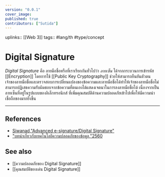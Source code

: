 ```yaml
---
version: "0.0.1"
cover_image:
published: true
contributors: ["Sutida"]
---
```

uplinks:: [[Web 3]]
tags:: #lang/th #type/concept

# Digital Signature
*Digital Signature* คือ ลายมือชื่อหรือที่เราเรียกกันทั่วไปว่า *ลายเซ็น* ได้จากกระบวนการเข้ารหัส [[Encryption]] โดยการใช้ [[Public Key Cryptography]] ช่วยให้สามารถยืนยันตัวตนเจ้าของลายมือชื่อและตรวจสอบการเปลี่ยนแปลงของข้อความและลายมือชื่อได้ทำให้เจ้าของลายมือชื่อไม่สามารถปฏิเสธความรับผิดชอบจากข้อความที่ตนเองได้แสดงเจตนาในการลงลายมือชื่อได้ เนื่องจากเป็นลายเซ็นที่อยู่ในรูปแบบของอิเล็กทรอนิกส์ ที่เพิ่มคุณสมบัติด้านความปลอดภัยเข้าไปเพื่อให้มีความน่าเชื่อถือของมากยิ่งขึ้น 

---
## References
- [Siwanad,"Advanced e-signature/Digital Signature"](https://codium.co/blogs/30-What-the-difference-between-e-signature-and-digital-signature?utm_source=google&utm_medium=cpc&utm_campaign=eMemo-article&utm_content=Article-230821-esigvsdigital&utm_term=digital%20signature%20%E0%B8%84%E0%B8%B7%E0%B8%AD&gclid=CjwKCAjw9e6SBhB2EiwA5myr9tUT98mFOEcTg_LE8kmYmzY0Q7_5XniIeg5Nb4mwD8ziNTuTi6qENBoCRO8QAvD_BwE)
- ["บทนำเกี่ยวกับเทคโนโลยีความปลอดภัยของข้อมูล,"2560](https://www.nrca.go.th/content/02-1.html)

## See also
- [[ความปลอดภัยของ Digital Signature]]
- [[คุณสมบัติของเด่น Digital Signature]]